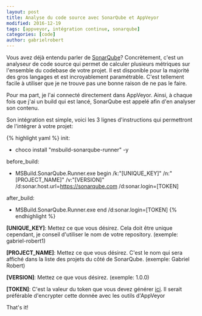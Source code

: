 ```yaml
---
layout: post
title: Analyse du code source avec SonarQube et AppVeyor
modified: 2016-12-19
tags: [appveyor, intégration continue, sonarqube]
categories: [code]
author: gabrielrobert
---
```


Vous avez déjà entendu parler de [SonarQube](https://www.sonarqube.org/)? Concrètement, c'est un analyseur de code source qui permet de calculer plusieurs métriques sur l'ensemble du codebase de votre projet. Il est disponible pour la majorité des gros langages et est incroyablement paramétrable. C'est tellement facile à utiliser que je ne trouve pas une bonne raison de ne pas le faire.

Pour ma part, je l'ai connecté directement dans AppVeyor. Ainsi, à chaque fois que j'ai un build qui est lancé, SonarQube est appelé afin d'en analyser son contenu.

Son intégration est simple, voici les 3 lignes d'instructions qui permettront de l'intégrer à votre projet:

{% highlight yaml %}
init:
  - choco install "msbuild-sonarqube-runner" -y

before_build:
  - MSBuild.SonarQube.Runner.exe begin /k:"[UNIQUE_KEY]" /n:"[PROJECT_NAME]" /v:"[VERSION]" /d:sonar.host.url=https://sonarqube.com /d:sonar.login=[TOKEN]
  
after_build:
  - MSBuild.SonarQube.Runner.exe end /d:sonar.login=[TOKEN]
{% endhighlight %}


__[UNIQUE_KEY]__: Mettez ce que vous désirez. Cela doit être unique cependant, je conseil d'utiliser le nom de votre repository. (exemple: gabriel-robert1)

__[PROJECT_NAME]__: Mettez ce que vous désirez. C'est le nom qui sera affiché dans la liste des projets du côté de SonarQube. (exemple: Gabriel Robert)

__[VERSION]__: Mettez ce que vous désirez. (exemple: 1.0.0)

__[TOKEN]__: C'est la valeur du token que vous devez générer [ici](https://sonarqube.com/account/security/). Il serait préférable d'encrypter cette donnée avec les outils d'AppVeyor



That's it!
